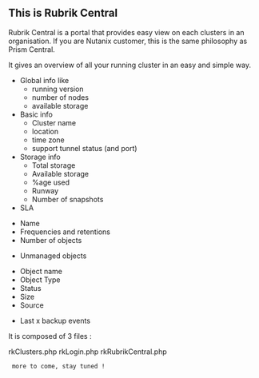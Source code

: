 ## This is Rubrik Central

Rubrik Central is a portal that provides easy view on each clusters in an organisation. If you are Nutanix customer, this is the same philosophy as Prism Central.

It gives an overview of all your running cluster in an easy and simple way.
* Global info like
  - running version
  - number of nodes
  - available storage
* Basic info
  - Cluster name
  - location
  - time zone
  - support tunnel status (and port)
* Storage info
  - Total storage
  - Available storage
  - %age used
  - Runway
  - Number of snapshots
* SLA
 - Name
 - Frequencies and retentions
 - Number of objects
* Unmanaged objects
 - Object name
 - Object Type
 - Status
 - Size
 - Source
* Last x backup events


It is composed of 3 files : 

rkClusters.php
rkLogin.php
rkRubrikCentral.php


```
 more to come, stay tuned !
```

